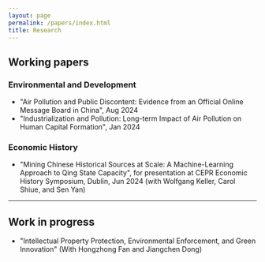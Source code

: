 ```yaml
---
layout: page
permalink: /papers/index.html
title: Research
---
```


## Working papers

### Environmental and Development

 - "Air Pollution and Public Discontent: Evidence from an Official Online Message Board in China", Aug 2024
 - "Industrialization and Pollution: Long-term Impact of Air Pollution on Human Capital Formation", Jan 2024

### Economic History
 - "Mining Chinese Historical Sources at Scale: A Machine-Learning Approach to Qing State Capacity", for presentation at CEPR Economic History Symposium, Dublin, Jun 2024 (with Wolfgang Keller, Carol Shiue, and Sen Yan)

---
## Work in progress

- "Intellectual Property Protection, Environmental Enforcement, and Green Innovation" (With Hongzhong Fan and Jiangchen Dong) 
